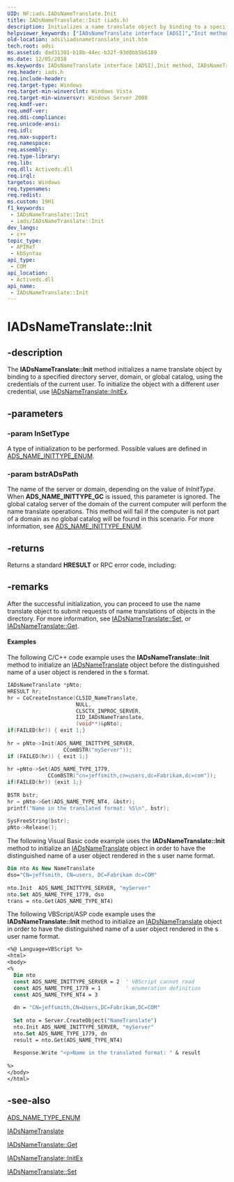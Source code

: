 ```yaml
---
UID: NF:iads.IADsNameTranslate.Init
title: IADsNameTranslate::Init (iads.h)
description: Initializes a name translate object by binding to a specified directory server, domain, or global catalog, using the credentials of the current user.
helpviewer_keywords: ["IADsNameTranslate interface [ADSI]","Init method","IADsNameTranslate.Init","IADsNameTranslate::Init","Init","Init method [ADSI]","Init method [ADSI]","IADsNameTranslate interface","_ds_iadsnametranslate_init","adsi.iadsnametranslate__init","adsi.iadsnametranslate_init","iads/IADsNameTranslate::Init"]
old-location: adsi\iadsnametranslate_init.htm
tech.root: adsi
ms.assetid: dad31301-b18b-44ec-b32f-93d0bb5b6189
ms.date: 12/05/2018
ms.keywords: IADsNameTranslate interface [ADSI],Init method, IADsNameTranslate.Init, IADsNameTranslate::Init, Init, Init method [ADSI], Init method [ADSI],IADsNameTranslate interface, _ds_iadsnametranslate_init, adsi.iadsnametranslate__init, adsi.iadsnametranslate_init, iads/IADsNameTranslate::Init
req.header: iads.h
req.include-header: 
req.target-type: Windows
req.target-min-winverclnt: Windows Vista
req.target-min-winversvr: Windows Server 2008
req.kmdf-ver: 
req.umdf-ver: 
req.ddi-compliance: 
req.unicode-ansi: 
req.idl: 
req.max-support: 
req.namespace: 
req.assembly: 
req.type-library: 
req.lib: 
req.dll: Activeds.dll
req.irql: 
targetos: Windows
req.typenames: 
req.redist: 
ms.custom: 19H1
f1_keywords:
 - IADsNameTranslate::Init
 - iads/IADsNameTranslate::Init
dev_langs:
 - c++
topic_type:
 - APIRef
 - kbSyntax
api_type:
 - COM
api_location:
 - Activeds.dll
api_name:
 - IADsNameTranslate::Init
---
```


# IADsNameTranslate::Init


## -description

The <b>IADsNameTranslate::Init</b> method initializes a name translate object by binding to a specified directory server, domain, or global catalog, using the credentials of the current user. To initialize the object with a different user credential, use  <a href="/windows/desktop/api/iads/nf-iads-iadsnametranslate-initex">IADsNameTranslate::InitEx</a>.

## -parameters

### -param lnSetType

A type of initialization to be performed. Possible values are defined in  <a href="/windows/win32/api/iads/ne-iads-ads_name_inittype_enum">ADS_NAME_INITTYPE_ENUM</a>.

### -param bstrADsPath

The name of the server or domain, depending on the value of <i>lnInitType</i>. When <b>ADS_NAME_INITTYPE_GC</b> is issued, this parameter is ignored. The global catalog server of the domain of the current computer will  perform the name translate operations. This method will fail if the computer is not part of a domain as no global catalog will be found in this scenario. For more information, see <a href="/windows/win32/api/iads/ne-iads-ads_name_inittype_enum">ADS_NAME_INITTYPE_ENUM</a>.

## -returns

Returns a standard <b>HRESULT</b> or RPC error code, including:

## -remarks

After the successful initialization, you can proceed to use the name translate object to submit requests of name translations of objects in the directory. For more information, see  <a href="/windows/desktop/api/iads/nf-iads-iadsnametranslate-set">IADsNameTranslate::Set</a>, or  <a href="/windows/desktop/api/iads/nf-iads-iadsnametranslate-get">IADsNameTranslate::Get</a>.


#### Examples

The following C/C++ code example uses the <b>IADsNameTranslate::Init</b> method to initialize an <a href="/windows/desktop/api/iads/nn-iads-iadsnametranslate">IADsNameTranslate</a> object before the distinguished name of a user object is rendered in the s format.


```cpp
IADsNameTranslate *pNto;
HRESULT hr;
hr = CoCreateInstance(CLSID_NameTranslate,
                      NULL,
                      CLSCTX_INPROC_SERVER,
                      IID_IADsNameTranslate,
                      (void**)&pNto);
if(FAILED(hr)) { exit 1;}
 
hr = pNto->Init(ADS_NAME_INITTYPE_SERVER,
                  CComBSTR("myServer"));
if (FAILED(hr)) { exit 1;}
 
hr =pNto->Set(ADS_NAME_TYPE_1779,
             CComBSTR("cn=jeffsmith,cn=users,dc=Fabrikam,dc=com"));
if(FAILED(hr)) {exit 1;}
 
BSTR bstr;
hr = pNto->Get(ADS_NAME_TYPE_NT4, &bstr);
printf("Name in the translated format: %S\n", bstr);
 
SysFreeString(bstr);
pNto->Release();
```


The following Visual Basic code example uses the <b>IADsNameTranslate::Init</b> method to initialize an <a href="/windows/desktop/api/iads/nn-iads-iadsnametranslate">IADsNameTranslate</a> object in order to have the distinguished name of a user object rendered in the s user name format.


```vb
Dim nto As New NameTranslate
dso="CN=jeffsmith, CN=users, DC=Fabrikam dc=COM"
 
nto.Init  ADS_NAME_INITTYPE_SERVER, "myServer"
nto.Set ADS_NAME_TYPE_1779, dso
trans = nto.Get(ADS_NAME_TYPE_NT4)  
```


The following VBScript/ASP code example uses the <b>IADsNameTranslate::Init</b> method to initialize an <a href="/windows/desktop/api/iads/nn-iads-iadsnametranslate">IADsNameTranslate</a> object in order to have the distinguished name of a user object rendered in the s user name format.


```vb
<%@ Language=VBScript %>
<html>
<body>
<%
  Dim nto
  const ADS_NAME_INITTYPE_SERVER = 2  ' VBScript cannot read 
  const ADS_NAME_TYPE_1779 = 1        ' enumeration definition
  const ADS_NAME_TYPE_NT4 = 3
 
  dn = "CN=jeffsmith,CN=Users,DC=Fabrikam,DC=COM" 
 
  Set nto = Server.CreateObject("NameTranslate")
  nto.Init ADS_NAME_INITTYPE_SERVER, "myServer"
  nto.Set ADS_NAME_TYPE_1779, dn
  result = nto.Get(ADS_NAME_TYPE_NT4)
 
  Response.Write "<p>Name in the translated format: " & result
 
%>
</body>
</html>
```

## -see-also

<a href="/windows/win32/api/iads/ne-iads-ads_name_type_enum">ADS_NAME_TYPE_ENUM</a>



<a href="/windows/desktop/api/iads/nn-iads-iadsnametranslate">IADsNameTranslate</a>



<a href="/windows/desktop/api/iads/nf-iads-iadsnametranslate-get">IADsNameTranslate::Get</a>



<a href="/windows/desktop/api/iads/nf-iads-iadsnametranslate-initex">IADsNameTranslate::InitEx</a>



<a href="/windows/desktop/api/iads/nf-iads-iadsnametranslate-set">IADsNameTranslate::Set</a>

